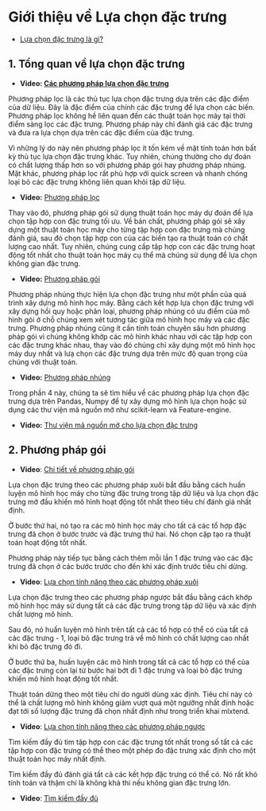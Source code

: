 # Giới thiệu về Lựa chọn đặc trưng

- [Lựa chọn đặc trưng là gì?](https://funix.udemy.com/course/feature-selection-for-machine-learning/learn/lecture/9341700#overview)



## 1. Tổng quan về lựa chọn đặc trưng

- **Video: [Các phương pháp lựa chọn đặc trưng](https://funix.udemy.com/course/feature-selection-for-machine-learning/learn/lecture/9341702#overview)**

Phương pháp lọc là các thủ tục lựa chọn đặc trưng dựa trên các đặc điểm của dữ liệu. Đây là đặc điểm của chính các đặc trưng để lựa chọn các biến. Phương pháp lọc không hề liên quan đến các thuật toán học máy tại thời điểm sàng lọc các đặc trưng. Phương pháp này chỉ đánh giá các đặc trưng và đưa ra lựa chọn dựa trên các đặc điểm của đặc trưng. 

Vì những lý do này nên phương pháp lọc ít tốn kém về mặt tính toán hơn bất kỳ thủ tục lựa chọn đặc trưng khác. Tuy nhiên, chúng thường cho dự đoán có chất lượng thấp hơn so với phương pháp gói hay phương pháp nhúng. Mặt khác, phương pháp lọc rất phù hợp với quick screen và nhanh chóng loại bỏ các đặc trưng không liên quan khỏi tập dữ liệu.

- **Video:** [Phương pháp lọc](https://funix.udemy.com/course/feature-selection-for-machine-learning/learn/lecture/9341704#overview)

Thay vào đó, phương pháp gói sử dụng thuật toán học máy dự đoán để lựa chọn tập hợp con đặc trưng tối ưu. Về bản chất, phương pháp gói sẽ xây dựng một thuật toán học máy cho từng tập hợp con đặc trưng mà chúng đánh giá, sau đó chọn tập hợp con của các biến tạo ra thuật toán có chất lượng cao nhất. Tuy nhiên, chúng cung cấp tập hợp con các đặc trưng hoạt động tốt nhất cho thuật toán học máy cụ thể mà chúng sử dụng để lựa chọn không gian đặc trưng.

- **Video:** [Phương pháp gói](https://funix.udemy.com/course/feature-selection-for-machine-learning/learn/lecture/9341706#overview)

Phương pháp nhúng thực hiện lựa chọn đặc trưng như một phần của quá trình xây dựng mô hình học máy. Bằng cách kết hợp lựa chọn đặc trưng với xây dựng hồi quy hoặc phân loại, phương pháp nhúng có ưu điểm của mô hình gói ở chỗ chúng xem xét tương tác giữa mô hình học máy và các đặc trưng. Phương pháp nhúng cũng ít cần tính toán chuyên sâu hơn phương pháp gói vì chúng không khớp các mô hình khác nhau với các tập hợp con các đặc trưng khác nhau, thay vào đó chúng chỉ xây dựng một mô hình học máy duy nhất và lưạ chọn các đặc trưng dựa trên mức độ quan trọng của chúng với thuật toán. 

- **Video:** [Phương pháp nhúng](https://funix.udemy.com/course/feature-selection-for-machine-learning/learn/lecture/9341708#overview)

Trong phần 4 này, chúng ta sẽ tìm hiểu về các phương pháp lựa chọn đặc trưng dựa trên Pandas, Numpy để tự xây dựng mô hình lựa chọn hoặc sử dụng các thư viện mã nguồn mở như scikit-learn và Feature-engine.

- **Video:** [Thư viện mã nguồn mở cho lựa chọn đặc trưng](https://funix.udemy.com/course/feature-selection-for-machine-learning/learn/lecture/24061034#overview)



## 2. Phương pháp gói

- **Video**: [Chi tiết về phương pháp gói](https://funix.udemy.com/course/feature-selection-for-machine-learning/learn/lecture/9341766#overview)

Lựa chọn đặc trưng theo các phương pháp xuôi bắt đầu bằng cách huấn luyện mô hình học máy cho từng đặc trưng trong tập dữ liệu và lựa chọn đặc trưng mở đầu khiến mô hình hoạt động tốt nhất theo tiêu chí đánh giá nhất định.

Ở bước thứ hai, nó tạo ra các mô hình học máy cho tất cả các tổ hợp đặc trưng đã chọn ở bước trước và đặc trưng thứ hai. Nó chọn cặp tạo ra thuật toán hoạt động tốt nhất.

Phương pháp này tiếp tục bằng cách thêm mỗi lần 1 đặc trưng vào các đặc trưng đã chọn ở các bước trước cho đến khi xác định trước tiêu chí dừng.

- **Video**: [Lựa chọn tính năng theo các phương pháp xuôi](https://funix.udemy.com/course/feature-selection-for-machine-learning/learn/lecture/22544880#overview)

Lựa chọn đặc trưng theo các phương pháp ngược bắt đầu bằng cách khớp mô hình học máy sử dụng tất cả các đặc trưng trong tập dữ liệu và xác định chất lượng mô hình.

Sau đó, nó huấn luyện mô hình trên tất cả các tổ hợp có thể có của tất cả các đặc trưng - 1, loại bỏ đặc trưng trả về mô hình có chất lượng cao nhất khi bỏ đặc trưng đó đi.

Ở bước thứ ba, huấn luyện các mô hình trong tất cả các tổ hợp có thể của các đặc trưng còn lại từ bước hai bớt đi 1 đặc trưng và loại bỏ đặc trưng khiến mô hình hoạt động tốt nhất.

Thuật toán dừng theo một tiêu chí do người dùng xác định. Tiêu chí này có thể là chất lượng mô hình không giảm vượt quá một ngưỡng nhất định hoặc đạt tới số lượng đặc trưng đã chọn nhất định như trong triển khai mlxtend.

- **Video**: [Lựa chọn tính năng theo các phương pháp ngược](https://funix.udemy.com/course/feature-selection-for-machine-learning/learn/lecture/22544882#overview)

Tìm kiếm đầy đủ tìm tập hợp con các đặc trưng tốt nhất trong số tất cả các tập hợp con đặc trưng có thể theo một phép đo đặc trưng xác định cho một thuật toán học máy nhất định. 

Tìm kiếm đầy đủ đánh giá tất cả các kết hợp đặc trưng có thể có. Nó rất khó tính toán và thậm chí là không khả thi nếu không gian đặc trưng lớn.

- **Video**: [Tìm kiểm đầy đủ](https://funix.udemy.com/course/feature-selection-for-machine-learning/learn/lecture/22544886#overview)